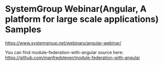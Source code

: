 # SystemGroup Webinar(Angular, A platform for large scale applications) Samples

https://www.systemgroup.net/webinars/angular-webinar/  

You can find module-federation-with-angular source here: https://github.com/manfredsteyer/module-federation-with-angular

